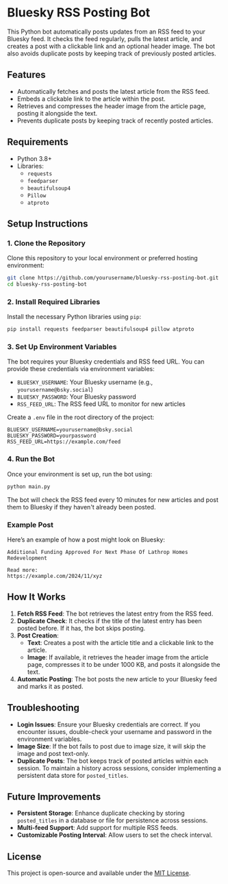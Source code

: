 # Bluesky RSS Posting Bot

This Python bot automatically posts updates from an RSS feed to your Bluesky feed. It checks the feed regularly, pulls the latest article, and creates a post with a clickable link and an optional header image. The bot also avoids duplicate posts by keeping track of previously posted articles.

## Features
- Automatically fetches and posts the latest article from the RSS feed.
- Embeds a clickable link to the article within the post.
- Retrieves and compresses the header image from the article page, posting it alongside the text.
- Prevents duplicate posts by keeping track of recently posted articles.

## Requirements
- Python 3.8+
- Libraries:
  - `requests`
  - `feedparser`
  - `beautifulsoup4`
  - `Pillow`
  - `atproto`

## Setup Instructions

### 1. Clone the Repository
Clone this repository to your local environment or preferred hosting environment:
```bash
git clone https://github.com/yourusername/bluesky-rss-posting-bot.git
cd bluesky-rss-posting-bot
```

### 2. Install Required Libraries
Install the necessary Python libraries using `pip`:
```bash
pip install requests feedparser beautifulsoup4 pillow atproto
```

### 3. Set Up Environment Variables
The bot requires your Bluesky credentials and RSS feed URL. You can provide these credentials via environment variables:

- `BLUESKY_USERNAME`: Your Bluesky username (e.g., `yourusername@bsky.social`)
- `BLUESKY_PASSWORD`: Your Bluesky password
- `RSS_FEED_URL`: The RSS feed URL to monitor for new articles

Create a `.env` file in the root directory of the project:
```env
BLUESKY_USERNAME=yourusername@bsky.social
BLUESKY_PASSWORD=yourpassword
RSS_FEED_URL=https://example.com/feed
```

### 4. Run the Bot
Once your environment is set up, run the bot using:
```bash
python main.py
```

The bot will check the RSS feed every 10 minutes for new articles and post them to Bluesky if they haven't already been posted.

### Example Post
Here’s an example of how a post might look on Bluesky:
```
Additional Funding Approved For Next Phase Of Lathrop Homes Redevelopment

Read more:
https://example.com/2024/11/xyz
```

## How It Works
1. **Fetch RSS Feed**: The bot retrieves the latest entry from the RSS feed.
2. **Duplicate Check**: It checks if the title of the latest entry has been posted before. If it has, the bot skips posting.
3. **Post Creation**:
   - **Text**: Creates a post with the article title and a clickable link to the article.
   - **Image**: If available, it retrieves the header image from the article page, compresses it to be under 1000 KB, and posts it alongside the text.
4. **Automatic Posting**: The bot posts the new article to your Bluesky feed and marks it as posted.

## Troubleshooting
- **Login Issues**: Ensure your Bluesky credentials are correct. If you encounter issues, double-check your username and password in the environment variables.
- **Image Size**: If the bot fails to post due to image size, it will skip the image and post text-only.
- **Duplicate Posts**: The bot keeps track of posted articles within each session. To maintain a history across sessions, consider implementing a persistent data store for `posted_titles`.

## Future Improvements
- **Persistent Storage**: Enhance duplicate checking by storing `posted_titles` in a database or file for persistence across sessions.
- **Multi-feed Support**: Add support for multiple RSS feeds.
- **Customizable Posting Interval**: Allow users to set the check interval.

## License
This project is open-source and available under the [MIT License](LICENSE).
